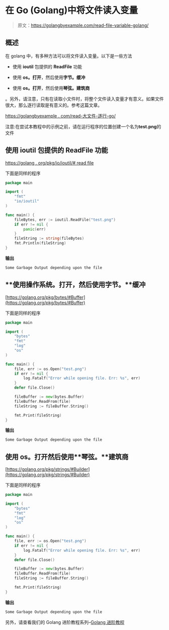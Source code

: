 # 在 Go (Golang)中将文件读入变量

> 原文：<https://golangbyexample.com/read-file-variable-golang/>

## **概述**

在 golang 中，有多种方法可以将文件读入变量。以下是一些方法

*   使用 **ioutil** 包提供的 **ReadFile** 功能

*   使用 **os。打开**，然后使用**字节。缓冲**

*   使用 **os。打开**，然后使用**琴弦。建筑商**

。另外，请注意，只有在读取小文件时，将整个文件读入变量才有意义。如果文件很大，那么逐行读取是有意义的。参考这篇文章。

[https://golangbyexample . com/read-大文件-逐行-go/](https://golangbyexample.com/read-large-file-line-by-line-go/)

注意:在尝试本教程中的示例之前，请在运行程序的位置创建一个名为**test.png**的文件

## **使用 ioutil 包提供的 ReadFile 功能**

[https://golang . org/pkg/io/ioutil/# read file](https://golang.org/pkg/io/ioutil/#ReadFile)

下面是同样的程序

```go
package main

import (
    "fmt"
    "io/ioutil"
)

func main() {
    fileBytes, err := ioutil.ReadFile("test.png")
    if err != nil {
        panic(err)
    }
    fileString := string(fileBytes)
    fmt.Println(fileString)
}
```

**输出**

```go
Some Garbage Output depending upon the file
```

## **使用操作系统。打开，然后使用字节。**缓冲

[https://golang.org/pkg/bytes/#Buffer](https://golang.org/pkg/bytes/#Buffer)

下面是同样的程序

```go
package main

import (
	"bytes"
	"fmt"
	"log"
	"os"
)

func main() {
	file, err := os.Open("test.png")
	if err != nil {
		log.Fatalf("Error while opening file. Err: %s", err)
	}
	defer file.Close()

	fileBuffer := new(bytes.Buffer)
	fileBuffer.ReadFrom(file)
	fileString := fileBuffer.String()

	fmt.Print(fileString)
}
```

**输出**

```go
Some Garbage Output depending upon the file
```

## 使用 **os。打开**然后使用**琴弦。**建筑商

[https://golang.org/pkg/strings/#Builder](https://golang.org/pkg/strings/#Builder)

下面是同样的程序

```go
package main

import (
	"bytes"
	"fmt"
	"log"
	"os"
)

func main() {
	file, err := os.Open("test.png")
	if err != nil {
		log.Fatalf("Error while opening file. Err: %s", err)
	}
	defer file.Close()

	fileBuffer := new(bytes.Buffer)
	fileBuffer.ReadFrom(file)
	fileString := fileBuffer.String()

	fmt.Print(fileString)
}
```

**输出**

```go
Some Garbage Output depending upon the file
```

另外，请查看我们的 Golang 进阶教程系列–[Golang 进阶教程](https://golangbyexample.com/golang-comprehensive-tutorial/)